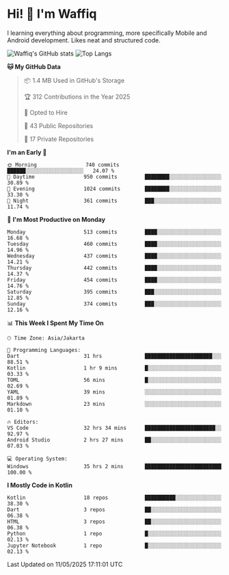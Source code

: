 
# Hi! 👋 I'm Waffiq

I learning everything about programming, more specifically Mobile and Android development. Likes neat and structured code.

<!-- Get to know more about me?

<a href="https://www.linkedin.com/in/waffiqaziz/"><img src="https://img.shields.io/static/v1?label=%20&message=LinkedIn&logo=linkedin&logoColor=white&color=0A66C2&style=for-the-badge" alt="LinkedIn"></a>
<a href="https://www.instagram.com/waffiqaziz/"><img src="https://img.shields.io/static/v1?label=%20&message=instagram&logo=instagram&logoColor=white&labelColor=%23E1306C&color=%23E1306C&style=for-the-badge" alt="Instagram"></a>
<a href="https://web.facebook.com/WaffiqAziz/"><img src="https://img.shields.io/static/v1?label=%20&message=Facebook&logo=facebook&logoColor=white&color=1877F2&style=for-the-badge" alt="Facebook"></a>
<a href="https://twitter.com/waffiqaziz"><img src="https://img.shields.io/static/v1?label=%20&message=X&logo=x&logoColor=white&color=000000&style=for-the-badge" alt="X"></a> -->

![Waffiq's GitHub stats](https://github-readme-stats-eight-theta.vercel.app/api?username=waffiqaziz&show_icons=true&include_all_commits=true&count_private=true&theme=dark)
![Top Langs](https://github-readme-stats.vercel.app/api/top-langs/?username=waffiqaziz&layout=compact&langs_count=8&theme=dark)

<!--START_SECTION:waka-->
**🐱 My GitHub Data** 

> 📦 1.4 MB Used in GitHub's Storage 
 > 
> 🏆 312 Contributions in the Year 2025
 > 
> 💼 Opted to Hire
 > 
> 📜 43 Public Repositories 
 > 
> 🔑 17 Private Repositories 
 > 
**I'm an Early 🐤** 

```text
🌞 Morning                740 commits         ██████░░░░░░░░░░░░░░░░░░░   24.07 % 
🌆 Daytime                950 commits         ████████░░░░░░░░░░░░░░░░░   30.89 % 
🌃 Evening                1024 commits        ████████░░░░░░░░░░░░░░░░░   33.30 % 
🌙 Night                  361 commits         ███░░░░░░░░░░░░░░░░░░░░░░   11.74 % 
```
📅 **I'm Most Productive on Monday** 

```text
Monday                   513 commits         ████░░░░░░░░░░░░░░░░░░░░░   16.68 % 
Tuesday                  460 commits         ████░░░░░░░░░░░░░░░░░░░░░   14.96 % 
Wednesday                437 commits         ████░░░░░░░░░░░░░░░░░░░░░   14.21 % 
Thursday                 442 commits         ████░░░░░░░░░░░░░░░░░░░░░   14.37 % 
Friday                   454 commits         ████░░░░░░░░░░░░░░░░░░░░░   14.76 % 
Saturday                 395 commits         ███░░░░░░░░░░░░░░░░░░░░░░   12.85 % 
Sunday                   374 commits         ███░░░░░░░░░░░░░░░░░░░░░░   12.16 % 
```


📊 **This Week I Spent My Time On** 

```text
🕑︎ Time Zone: Asia/Jakarta

💬 Programming Languages: 
Dart                     31 hrs              ██████████████████████░░░   88.51 % 
Kotlin                   1 hr 9 mins         █░░░░░░░░░░░░░░░░░░░░░░░░   03.33 % 
TOML                     56 mins             █░░░░░░░░░░░░░░░░░░░░░░░░   02.69 % 
YAML                     39 mins             ░░░░░░░░░░░░░░░░░░░░░░░░░   01.89 % 
Markdown                 23 mins             ░░░░░░░░░░░░░░░░░░░░░░░░░   01.10 % 

🔥 Editors: 
VS Code                  32 hrs 34 mins      ███████████████████████░░   92.97 % 
Android Studio           2 hrs 27 mins       ██░░░░░░░░░░░░░░░░░░░░░░░   07.03 % 

💻 Operating System: 
Windows                  35 hrs 2 mins       █████████████████████████   100.00 % 
```

**I Mostly Code in Kotlin** 

```text
Kotlin                   18 repos            ██████████░░░░░░░░░░░░░░░   38.30 % 
Dart                     3 repos             ██░░░░░░░░░░░░░░░░░░░░░░░   06.38 % 
HTML                     3 repos             ██░░░░░░░░░░░░░░░░░░░░░░░   06.38 % 
Python                   1 repo              █░░░░░░░░░░░░░░░░░░░░░░░░   02.13 % 
Jupyter Notebook         1 repo              █░░░░░░░░░░░░░░░░░░░░░░░░   02.13 % 
```




 Last Updated on 11/05/2025 17:11:01 UTC
<!--END_SECTION:waka-->
